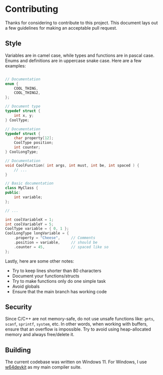 # Contributing

Thanks for considering to contribute to this project. This document lays out a few guidelines for making an acceptable pull request.

## Style
Variables are in camel case, while types and functions are in pascal case. Enums and definitions are in uppercase snake case. Here are a few examples:
```c++

// Documentation
enum {
    COOL_THING,
    COOL_THING2,
};

// Document type
typedef struct {
    int x, y;
} CoolType;

// Documentation
typedef struct {
    char property[12];
    CoolType position;
    int counter;
} CoolLongType;

// Documentation
void CoolFunction( int args, int must, int be, int spaced ) {
    // ...
}

// Basic documentation
class MyClass {
public:
    int variable;
};

// ...

int coolVariableX = 1;
int coolVariableY = 5;
CoolType variable = { 0, 1 };
CoolLongType longVariable = {
    .property = "Cheese",     // Comments
    .position = variable,     // should be
    .counter = 45,            // spaced like so
};
```

Lastly, here are some other notes:
- Try to keep lines shorter than 80 characters
- Document your functions/structs
- Try to make functions only do one simple task
- Avoid globals
- Ensure that the main branch has working code

## Security
Since C/C++ are not memory-safe, do not use unsafe functions like: `gets`, `scanf`, `sprintf`, `system`, etc. In other words, when working with buffers, ensure that an overflow is impossible. Try to avoid using heap-allocated memory and always free/delete it.

## Building
The current codebase was written on Windows 11. For Windows, I use [w64devkit](https://github.com/skeeto/w64devkit/releases) as my main compiler suite.